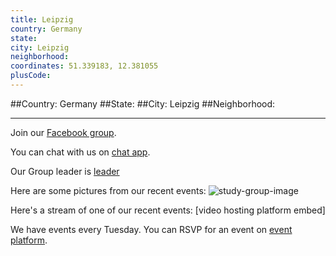 ```yaml
---
title: Leipzig
country: Germany
state: 
city: Leipzig
neighborhood: 
coordinates: 51.339183, 12.381055
plusCode:
---
```


##Country: Germany
##State: 
##City: Leipzig
##Neighborhood: 
*****
Join our [Facebook group](https://www.facebook.com/groups/free.code.camp.leipzig).

You can chat with us on [chat app]().

Our Group leader is [leader]()

Here are some pictures from our recent events:
![study-group-image]()

Here's a stream of one of our recent events:
[video hosting platform embed]

We have events every Tuesday. You can RSVP for an event on [event platform]().
